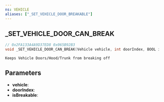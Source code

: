 ```yaml
---
ns: VEHICLE
aliases: ["_SET_VEHICLE_DOOR_BREAKABLE"]
---
```

## _SET_VEHICLE_DOOR_CAN_BREAK

```c
// 0x2FA133A4A9D37ED8 0x065B92B3
void _SET_VEHICLE_DOOR_CAN_BREAK(Vehicle vehicle, int doorIndex, BOOL isBreakable);
```

```
Keeps Vehicle Doors/Hood/Trunk from breaking off  
```

## Parameters
* **vehicle**: 
* **doorIndex**: 
* **isBreakable**: 

